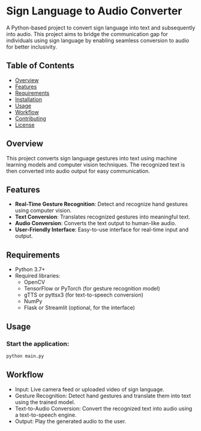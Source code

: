 # Sign Language to Audio Converter

A Python-based project to convert sign language into text and subsequently into audio. This project aims to bridge the communication gap for individuals using sign language by enabling seamless conversion to audio for better inclusivity.

## Table of Contents

- [Overview](#overview)
- [Features](#features)
- [Requirements](#requirements)
- [Installation](#installation)
- [Usage](#usage)
- [Workflow](#workflow)
- [Contributing](#contributing)
- [License](#license)

## Overview

This project converts sign language gestures into text using machine learning models and computer vision techniques. The recognized text is then converted into audio output for easy communication. 

## Features

- **Real-Time Gesture Recognition**: Detect and recognize hand gestures using computer vision.
- **Text Conversion**: Translates recognized gestures into meaningful text.
- **Audio Conversion**: Converts the text output to human-like audio.
- **User-Friendly Interface**: Easy-to-use interface for real-time input and output.

## Requirements

- Python 3.7+
- Required libraries:
  - OpenCV
  - TensorFlow or PyTorch (for gesture recognition model)
  - gTTS or pyttsx3 (for text-to-speech conversion)
  - NumPy
  - Flask or Streamlit (optional, for the interface)

## Usage

### Start the application:

```bash
python main.py
```
## Workflow
- Input: Live camera feed or uploaded video of sign language.
- Gesture Recognition: Detect hand gestures and translate them into text using the trained model.
- Text-to-Audio Conversion: Convert the recognized text into audio using a text-to-speech engine.
- Output: Play the generated audio to the user.
